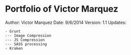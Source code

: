Portfolio of Victor Marquez
=======================================

Author: Victor Marquez
Date: 9/6/2014
Version: 1.1
Updates:

	- Grunt
	--- Image Compression
	--- JS Compression
	--- SASS processing
	- Kraken
